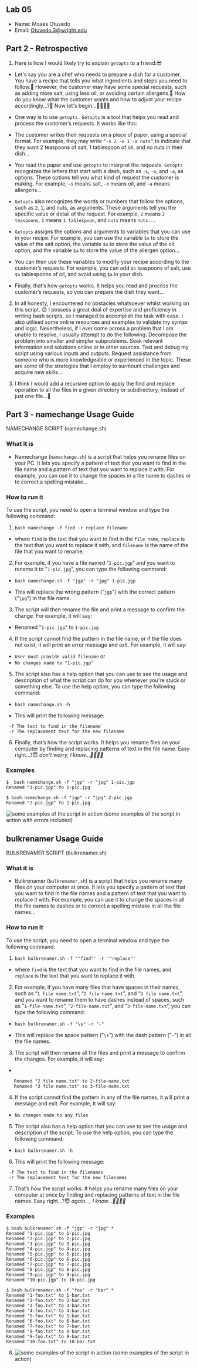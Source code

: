 ## Lab 05

- Name: Moses Otuvedo
- Email: Otuvedo.3@wright.edu

## Part 2 - Retrospective

1. Here is how I would likely try to explain `getopts` to a friend:😎

- Let's say you are a chef who needs to prepare a dish for a customer. You have a recipe that tells you what ingredients and steps you need to follow.🤔 However, the customer may have some special requests, such as adding more salt, using less oil, or avoiding certain allergens.🤨 How do you know what the customer wants and how to adjust your recipe accordingly...?🤔 Now let's begin...🫱🏾‍🫲🏼

- One way is to use `getopts.` `Getopts` is a tool that helps you read and process the customer’s requests. It works like this:

- The customer writes their requests on a piece of paper, using a special format. For example, they may write `“-s 2 -o 1 -a nuts”` to indicate that they want 2 teaspoons of salt, 1 tablespoon of oil, and no nuts in their dish...
- You read the paper and use `getopts` to interpret the requests. `Getopts` recognizes the letters that start with a dash, such as `-s`, `-o`, and `-a`, as options. These options tell you what kind of request the customer is making. For example, `-s` means salt, `-o` means oil, and `-a` means allergens...
- `Getopts` also recognizes the words or numbers that follow the options, such as `2`, `1`, and nuts, as arguments. These arguments tell you the specific value or detail of the request. For example, `2` means `2 teaspoons`, `1` means `1 tablespoon`, and `nuts` means `nuts...`
- `Getopts` assigns the options and arguments to variables that you can use in your recipe. For example, you can use the variable `$s` to store the value of the salt option, the variable `$o` to store the value of the oil option, and the variable `$a` to store the value of the allergen option...
- You can then use these variables to modify your recipe according to the customer’s requests. For example, you can add `$s` teaspoons of salt, use `$o` tablespoons of oil, and avoid using `$a` in your dish.
- Finally, that’s how `getopts` works. It helps you read and process the customer’s requests, so you can prepare the dish they want...

2. In all honesty, I encountered no obstacles whatsoever whilst working on this script. 😊 I possess a great deal of expertise and proficiency in writing bash scripts, so I managed to accomplish the task with ease. I also utilised some online resources and examples to validate my syntax and logic. Nevertheless, if I ever come across a problem that I am unable to resolve, I usually attempt to do the following: Decompose the problem into smaller and simpler subproblems. Seek relevant information and solutions online or in other sources. Test and debug my script using various inputs and outputs. Request assistance from someone who is more knowledgeable or experienced in the topic. These are some of the strategies that I employ to surmount challenges and acquire new skills...

3. I think I would add a recursive option to apply the find and replace operation to all the files in a given directory or subdirectory, instead of just one file...🤔

## Part 3 - namechange Usage Guide

NAMECHANGE SCRIPT (namechange.sh)

### What it is

- Namechange (`namechange.sh`) is a script that helps you rename files on your PC. It lets you specify a pattern of text that you want to find in the file name and a pattern of text that you want to replace it with. For example, you can use it to change the spaces in a file name to dashes or to correct a spelling mistake...

### How to run it

To use the script, you need to open a terminal window and type the following command:

1. `bash namechange -f find -r replace filename`
- where `find` is the text that you want to find in the `file name`, `replace` is the text that you want to replace it with, and `filename` is the name of the file that you want to rename.

2. For example, if you have a file named “`1-pic.jgp`” and you want to rename it to "`1-pic.jpg`”, you can type the following command:

-  `bash namechange.sh -f "jgp" -r "jpg" 1-pic.jgp`

- This will replace the wrong pattern (“`jgp`”) with the correct pattern (“`jpg`”) in the file name.

3. The script will then rename the file and print a message to confirm the change. For example, it will say:

- Renamed "`1-pic.jgp`" to `1-pic.jpg`

4. If the script cannot find the pattern in the file name, or if the file does not exist, it will print an error message and exit. For example, it will say:

- `User must provide valid filename`
or
- `No changes made to "1-pic.jgp"`

5. The script also has a help option that you can use to see the usage and description of what the script can do for you whenever you're stuck or something else. To use the help option, you can type the following command:

- `bash namechange.sh -h`

- This will print the following message:

```Usage: namechange -f find -r replace filename
 -f The text to find in the filename`
 -r The replacement text for the new filename
 ```
6. Finally, that’s how the script works. It helps you rename files on your computer by finding and replacing patterns of text in the file name. Easy right...?😇 *don't worry, I know...🫱🏾‍🫲🏼*

### Examples

```
$  bash namechange.sh -f "jgp" -r "jpg" 1-pic.jgp 
Renamed "1-pic.jgp" to 1-pic.jpg

$ bash namechange.sh -f "jgp" -r "jpg" 2-pic.jgp
Renamed "2-pic.jgp" to 2-pic.jpg
```
![some examples of the script in action](image.png)
(some examples of the script in action with errors included)

## bulkrenamer Usage Guide

BULKRENAMER SCRIPT (bulkrenamer.sh)

### What it is

- Bulkrenamer (`bulkrenamer.sh`) is a script that helps you rename many files on your computer at once. It lets you specify a pattern of text that you want to find in the file names and a pattern of text that you want to replace it with. For example, you can use it to change the spaces in all the file names to dashes or to correct a spelling mistake in all the file names...

### How to run it

To use the script, you need to open a terminal window and type the following command:

1. `bash bulkrenamer.sh -f '"find"' -r '"replace"'`

- where `find` is the text that you want to find in the file names, and `replace` is the text that you want to replace it with.

2. For example, if you have many files that have spaces in their names, such as “`1 file name.txt`”, “`2 file name.txt`”, and “`3 file name.txt`”, and you want to rename them to have dashes instead of spaces, such as “`1-file-name.txt`”, “`2-file-name.txt`”, and “`3-file-name.txt`”, you can type the following command:

- `bash bulkrenamer.sh -f "\s" -r "-"`

- This will replace the space pattern (“`\s`”) with the dash pattern (“`-`”) in all the file names.

3. The script will then rename all the files and print a message to confirm the changes. For example, it will say:
- 
```Renamed "1 file name.txt" to 1-file-name.txt
   Renamed "2 file name.txt" to 2-file-name.txt
   Renamed "3 file name.txt" to 3-file-name.txt
```

4. If the script cannot find the pattern in any of the file names, it will print a message and exit. For example, it will say:

- `No changes made to any files`

5. The script also has a help option that you can use to see the usage and description of the script. To use the help option, you can type the following command:

- `bash bulkrenamer.sh -h`

6. This will print the following message:

```
 -f The text to find in the filenames
 -r The replacement text for the new filenames
 ```

7. That’s how the script works. It helps you rename many files on your computer at once by finding and replacing patterns of text in the file names. Easy right…?😇 *again..., I know…🫱🏾‍🫲🏼*



### Examples

```
$ bash bulkrenamer.sh -f "jgp" -r "jpg" *
Renamed "1-pic.jgp" to 1-pic.jpg
Renamed "2-pic.jgp" to 2-pic.jpg
Renamed "3-pic.jgp" to 3-pic.jpg
Renamed "4-pic.jgp" to 4-pic.jpg
Renamed "5-pic.jgp" to 5-pic.jpg
Renamed "6-pic.jgp" to 6-pic.jpg
Renamed "7-pic.jgp" to 7-pic.jpg
Renamed "8-pic.jgp" to 8-pic.jpg
Renamed "9-pic.jgp" to 9-pic.jpg
Renamed "10-pic.jgp" to 10-pic.jpg

$ bash bulkrenamer.sh -f "foo" -r "bar" *
Renamed "1-foo.txt" to 1-bar.txt
Renamed "2-foo.txt" to 2-bar.txt
Renamed "3-foo.txt" to 3-bar.txt
Renamed "4-foo.txt" to 4-bar.txt
Renamed "5-foo.txt" to 5-bar.txt
Renamed "6-foo.txt" to 6-bar.txt
Renamed "7-foo.txt" to 7-bar.txt
Renamed "8-foo.txt" to 8-bar.txt
Renamed "9-foo.txt" to 9-bar.txt
Renamed "10-foo.txt" to 10-bar.txt
```

8. ![some examples of the script in action](image-1.png)
(some examples of the script in action)